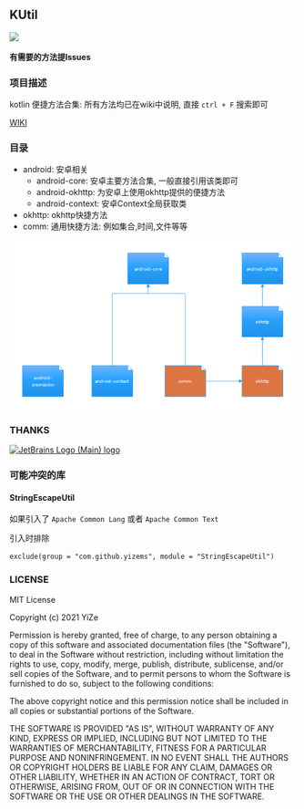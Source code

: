 ## KUtil

[![](https://jitpack.io/v/yizems/KUtil.svg)](https://jitpack.io/#yizems/KUtil)


**有需要的方法提Issues**


### 项目描述

kotlin 便捷方法合集: 所有方法均已在wiki中说明, 直接 `ctrl + F` 搜索即可

[WIKI](https://github.com/yizems/KUtil/wiki)

### 目录

- android: 安卓相关
    - android-core: 安卓主要方法合集, 一般直接引用该类即可
    - android-okhttp: 为安卓上使用okhttp提供的便捷方法
    - android-context: 安卓Context全局获取类
- okhttp: okhttp快捷方法
- comm: 通用快捷方法: 例如集合,时间,文件等等

![依赖关系图](./doc/dep.png)

### THANKS

[![JetBrains Logo (Main) logo](https://resources.jetbrains.com/storage/products/company/brand/logos/jb_beam.svg)](https://jb.gg/OpenSourceSupport)


### 可能冲突的库

#### StringEscapeUtil

如果引入了 `Apache Common Lang` 或者 `Apache Common Text`

引入时排除
```
exclude(group = "com.github.yizems", module = "StringEscapeUtil")
```

### LICENSE

MIT License

Copyright (c) 2021 YiZe

Permission is hereby granted, free of charge, to any person obtaining a copy
of this software and associated documentation files (the "Software"), to deal
in the Software without restriction, including without limitation the rights
to use, copy, modify, merge, publish, distribute, sublicense, and/or sell
copies of the Software, and to permit persons to whom the Software is
furnished to do so, subject to the following conditions:

The above copyright notice and this permission notice shall be included in all
copies or substantial portions of the Software.

THE SOFTWARE IS PROVIDED "AS IS", WITHOUT WARRANTY OF ANY KIND, EXPRESS OR
IMPLIED, INCLUDING BUT NOT LIMITED TO THE WARRANTIES OF MERCHANTABILITY,
FITNESS FOR A PARTICULAR PURPOSE AND NONINFRINGEMENT. IN NO EVENT SHALL THE
AUTHORS OR COPYRIGHT HOLDERS BE LIABLE FOR ANY CLAIM, DAMAGES OR OTHER
LIABILITY, WHETHER IN AN ACTION OF CONTRACT, TORT OR OTHERWISE, ARISING FROM,
OUT OF OR IN CONNECTION WITH THE SOFTWARE OR THE USE OR OTHER DEALINGS IN THE
SOFTWARE.
